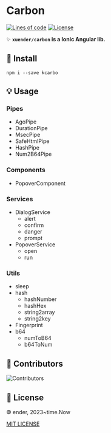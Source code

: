 # Carbon

[![Lines of code][lines-svg]][lines-url]
[![License][license-svg]][license-url]

✨ **`xuender/carbon` is a Ionic Angular lib.**

## 🚀 Install

```shell
npm i --save kcarbo
```

## 💡 Usage

### Pipes

* AgoPipe
* DurationPipe
* MsecPipe
* SafeHtmlPipe
* HashPipe
* Num2B64Pipe

### Components

* PopoverComponent

### Services

* DialogService
  * alert
  * confirm
  * danger
  * prompt
* PopoverService
  * open
  * run

### Utils

* sleep
* hash
  * hashNumber
  * hashHex
  * string2array
  * string2key
* Fingerprint
* b64
  * numToB64
  * b64ToNum

## 👤 Contributors

![Contributors][contributors-svg]

## 📝 License

© ender, 2023~time.Now

[MIT LICENSE][license-url]

[license-url]: https://github.com/xuender/carbon/blob/master/LICENSE
[license-svg]: https://img.shields.io/badge/license-MIT-blue.svg

[contributors-svg]: https://contrib.rocks/image?repo=xuender/carbon

[lines-svg]: https://sloc.xyz/github/xuender/carbon
[lines-url]: https://github.com/boyter/scc
